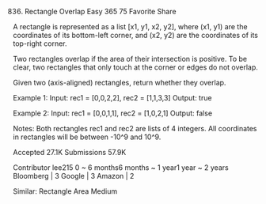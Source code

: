 836. Rectangle Overlap
Easy 365 75 Favorite Share

A rectangle is represented as a list [x1, y1, x2, y2], where (x1, y1) are the coordinates of its bottom-left corner, and (x2, y2) are the coordinates of its top-right corner.

Two rectangles overlap if the area of their intersection is positive.  To be clear, two rectangles that only touch at the corner or edges do not overlap.

Given two (axis-aligned) rectangles, return whether they overlap.

Example 1:
Input: rec1 = [0,0,2,2], rec2 = [1,1,3,3]
Output: true

Example 2:
Input: rec1 = [0,0,1,1], rec2 = [1,0,2,1]
Output: false

Notes:
Both rectangles rec1 and rec2 are lists of 4 integers.
All coordinates in rectangles will be between -10^9 and 10^9.

Accepted 27.1K
Submissions 57.9K

Contributor lee215
0 ~ 6 months6 months ~ 1 year1 year ~ 2 years
Bloomberg | 3 Google | 3 Amazon | 2

Similar:
Rectangle Area Medium
